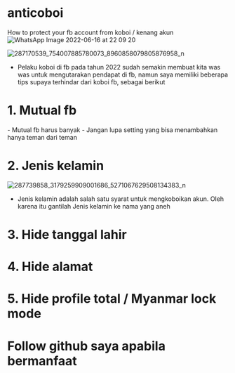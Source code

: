 # anticoboi
How to protect your fb account from koboi / kenang akun
![WhatsApp Image 2022-06-16 at 22 09 20](https://user-images.githubusercontent.com/33658027/174101614-3d6fa308-96d8-4ea1-b3c9-218c9c71c45c.jpeg)

![287170539_754007885780073_8960858079805876958_n](https://user-images.githubusercontent.com/33658027/174100007-2b28580e-b467-4cc2-bad0-fc7ee5b5371a.jpg)

- Pelaku koboi di fb pada tahun 2022 sudah semakin membuat kita was was untuk mengutarakan pendapat di fb, namun saya memiliki beberapa tips supaya terhindar dari koboi fb, sebagai berikut

<h1>1. Mutual fb</h1>
- Mutual fb harus banyak
- Jangan lupa setting yang bisa menambahkan hanya teman dari teman

<h1>2. Jenis kelamin</h1>

![287739858_3179259909001686_5271067629508134383_n](https://user-images.githubusercontent.com/33658027/174099887-1ffffa49-6cba-4d5f-86ee-3e354f034cab.jpg)

- Jenis kelamin adalah salah satu syarat untuk mengkoboikan akun. Oleh karena itu gantilah Jenis kelamin ke nama yang aneh

<h1>3. Hide tanggal lahir</h1>
<h1>4. Hide alamat</h1>
<h1>5. Hide profile total / Myanmar lock mode</h1>
<h1>Follow github saya apabila bermanfaat</h1>
